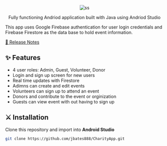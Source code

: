 <p align="center">
    <img src="https://www.dropbox.com/h?preview=Screenshot_20200811-134805.png" alt="ss">
</p>

<p align="center">
Fully functioning Andriod application built with Java using Andriod Studio
<br>
</p>

This app uses Google Firebase authentication for user login credentials and Firebase Firestore as the data base to hold event information.

<a href="./CHANGELOG.md">📖 Release Notes</a>

## ✨ Features

* 4 user roles: Admin, Guest, Volunteer, Donor
* Login and sign up screen for new users
* Real time updates with Firestore
* Adimns can create and edit events
* Volunteers can sign up to attend an event
* Donors and contribute to the event or orginization
* Guests can view event with out having to sign up

## ⚔️ Installation

Clone this repository and import into **Android Studio**
```bash
git clone https://github.com/jbates888/CharityApp.git
```
